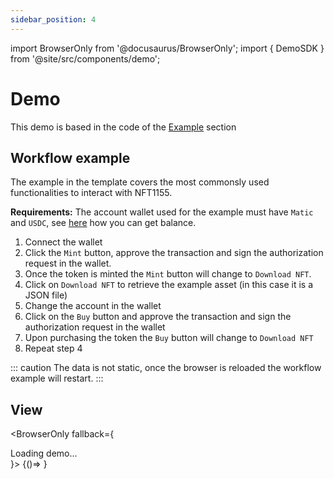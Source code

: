 ```yaml
---
sidebar_position: 4
---
```


import BrowserOnly from '@docusaurus/BrowserOnly';
import { DemoSDK } from '@site/src/components/demo';


# Demo
This demo is based in the code of the [Example](./example.md) section

## Workflow example

The example in the template covers the most commonsly used functionalities to interact with NFT1155.

**Requirements:** The account wallet used for the example must have `Matic` and `USDC`, see [here](../tutorials/faucets.md) how you can get balance.

1. Connect the wallet
2. Click the `Mint` button, approve the transaction and sign the authorization request in the wallet.
3. Once the token is minted the `Mint` button will change to `Download NFT`.
4. Click on `Download NFT` to retrieve the example asset (in this case it is a JSON file)
5. Change the account in the wallet
6. Click on the `Buy` button and approve the transaction and sign the authorization request in the wallet
7. Upon purchasing the token the `Buy` button will change to `Download NFT`
8. Repeat step 4

::: caution
The data is not static, once the browser is reloaded the workflow example will restart.
:::

## View

<BrowserOnly fallback={<div>Loading demo...</div>}>
 {()=> <DemoSDK/>}
</BrowserOnly>